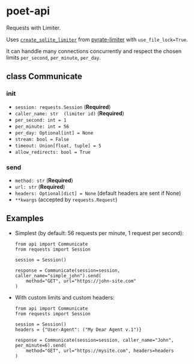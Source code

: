 # poet-api

Requests with Limiter.

Uses [`create_sqlite_limiter`](https://github.com/vutran1710/PyrateLimiter/blob/8cb467ea54c68368eaf34deef1a6cc38c41218a2/pyrate_limiter/limiter_factory.py#L55) from [pyrate-limiter](https://github.com/vutran1710/PyrateLimiter/tree/v3.9.0) with `use_file_lock=True`.

It can handdle many connections concurrently and respect the chosen limits `per_second`, `per_minute`, `per_day`.

## class Communicate

### **init**

- `session: requests.Session` (**Required**)
- `caller_name: str  (limiter id)` (**Required**)
- `per_second: int = 1`
- `per_minute: int = 56`
- `per_day: Optional[int] = None`
- `stream: bool = False`
- `timeout: Union[float, tuple] = 5`
- `allow_redirects: bool = True`

### send

- `method: str` (**Required**)
- `url: str` (**Required**)
- `headers: Optional[dict] = None` (default headers are sent if None)
- `**kwargs` (accepted by `requests.Request`)

## Examples

- Simplest (by default: 56 requests per minute, 1 request per second):

  ```
  from api import Communicate
  from requests import Session

  session = Session()

  response = Communicate(session=session, caller_name="simple_john").send(
      method="GET", url="https://john-site.com"
  )
  ```

- With custom limits and custom headers:

  ```
  from api import Communicate
  from requests import Session

  session = Session()
  headers = {"User-Agent": ("My Dear Agent v.1")}

  response = Communicate(session=session, caller_name="John", per_minute=6).send(
      method="GET", url="https://mysite.com", headers=headers
  )
  ```
